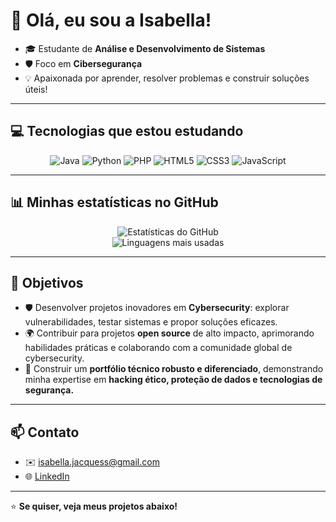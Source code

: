# 👋 Olá, eu sou a Isabella!

- 🎓 Estudante de **Análise e Desenvolvimento de Sistemas**
- 🛡️ Foco em **Cibersegurança** 
- 💡 Apaixonada por aprender, resolver problemas e construir soluções úteis!


---


##  💻 Tecnologias que estou estudando

<div align="center">

  ![Java](https://img.shields.io/badge/Java-ED8B00?style=for-the-badge&logo=java&logoColor=white)
  ![Python](https://img.shields.io/badge/Python-3776AB?style=for-the-badge&logo=python&logoColor=white)
  ![PHP](https://img.shields.io/badge/PHP-777BB4?style=for-the-badge&logo=php&logoColor=white)
  ![HTML5](https://img.shields.io/badge/HTML5-E34F26?style=for-the-badge&logo=html5&logoColor=white)
  ![CSS3](https://img.shields.io/badge/CSS3-1572B6?style=for-the-badge&logo=css3&logoColor=white)
  ![JavaScript](https://img.shields.io/badge/JavaScript-F7DF1E?style=for-the-badge&logo=javascript&logoColor=black)

</div>


---


##  📊 Minhas estatísticas no GitHub

<div align="center">

  ![Estatísticas do GitHub](https://github-readme-stats.vercel.app/api?username=isabellajacques&show_icons=true&theme=radical&locale=pt-br)  
  ![Linguagens mais usadas](https://github-readme-stats.vercel.app/api/top-langs/?username=isabellajacques&layout=compact&theme=radical&locale=pt-br)

</div>


---


## 📌 Objetivos

-  🛡️ Desenvolver projetos inovadores em **Cybersecurity**: explorar vulnerabilidades, testar sistemas e propor soluções eficazes.
-  🌍 Contribuir para projetos **open source** de alto impacto, aprimorando habilidades práticas e colaborando com a comunidade global de cybersecurity.
-  💼 Construir um **portfólio técnico robusto e diferenciado**, demonstrando minha expertise em **hacking ético, proteção de dados e tecnologias de segurança.**


---


##  📫 Contato

-  ✉️ [isabella.jacquess@gmail.com](mailto:isabella.jacquess@gmail.com)
-  🌐 [LinkedIn](https://www.linkedin.com/in/isabella-jacques-b00a52377)


---


⭐️ **Se quiser, veja meus projetos abaixo!**
